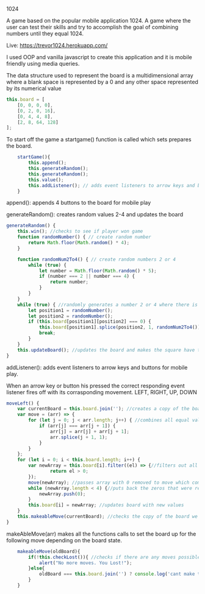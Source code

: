 1024

A game based on the popular mobile application 1024. A game where the user can test their skills and try to accomplish the goal of combining numbers until they equal 1024.

Live: https://trevor1024.herokuapp.com/

I used OOP and vanilla javascript to create this application and it is mobile friendly using media queries.

The data structure used to represent the board is a multidimensional array where a blank space is represented by a 0 and any other space represented by its numerical value

```javascript
this.board = [
    [0, 0, 0, 0],
    [0, 2, 0, 16],
    [0, 4, 4, 8],
    [2, 8, 64, 128]
];
```
To start off the game a startgame() function is called which sets prepares the board.

```javascript
    startGame(){
        this.append();
        this.generateRandom();
        this.generateRandom();
        this.value();
        this.addListener(); // adds event listeners to arrow keys and buttons for mobile
    }
```

append(): appends 4 buttons to the board for mobile play

generateRandom(): creates random values 2-4 and updates the board

```javascript
generateRandom() {
    this.win(); //checks to see if player won game
    function randomNumber() { // create random number
        return Math.floor(Math.random() * 4);
    }

    function randomNum2To4() { // create random numbers 2 or 4
        while (true) {
            let number = Math.floor(Math.random() * 5);
            if (number === 2 || number === 4) {
                return number;
            }
        }
    }
    while (true) { //randomly generates a number 2 or 4 where there is a 0
        let position1 = randomNumber();
        let position2 = randomNumber();
        if (this.board[position1][position2] === 0) {
            this.board[position1].splice(position2, 1, randomNum2To4());
            break;
        }
    }
    this.updateBoard(); //updates the board and makes the square have the correct coloring and style
}
```

addListener(): adds event listeners to arrow keys and buttons for mobile play.

When an arrow key or button his pressed the correct responding event listener fires off with its corrasponding movement. LEFT, RIGHT, UP, DOWN

```javascript
moveLeft() {
    var currentBoard = this.board.join(''); //creates a copy of the board with a string typing
    var move = (arr) => {
        for (let j = 0; j < arr.length; j++) { //combines all equal values
            if (arr[j] === arr[j + 1]) {
                arr[j] = arr[j] + arr[j + 1];
                arr.splice(j + 1, 1);
            }
        }
    };
    for (let i = 0; i < this.board.length; i++) {
        var newArray = this.board[i].filter((el) => {//filters out all 0 to make it more simple
                return el > 0;
        });
        move(newArray); //passes array with 0 removed to move which combine equal values
        while (newArray.length < 4) {//puts back the zeros that were removed
            newArray.push(0);
        }
        this.board[i] = newArray; //updates board with new values
    }
    this.makeableMove(currentBoard); //checks the copy of the board we made with the new board to check if there is a possible move
}
```

makeAbleMove(arr) makes all the functions calls to set the board up for the following move depending on the board state.

```javascript
    makeableMove(oldBoard){
        if(!this.checkLost()){ //checks if there are any moves possibles in all dirrections
            alert("No more moves. You Lost!");
        }else{
            oldBoard === this.board.join('') ? console.log('cant make that move'):this.generateRandom();// if there is a possible move we compare the old and current board to see if there is a possible move in that direction if there is not we console log 'cant make that move' else we restart the game cycle with another call to generateRandom().
        }
    }
```
